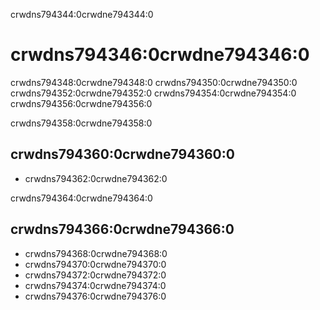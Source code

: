 crwdns794344:0crwdne794344:0
# crwdns794346:0crwdne794346:0

crwdns794348:0crwdne794348:0 crwdns794350:0crwdne794350:0 crwdns794352:0crwdne794352:0 crwdns794354:0crwdne794354:0 crwdns794356:0crwdne794356:0

crwdns794358:0crwdne794358:0
## crwdns794360:0crwdne794360:0

* crwdns794362:0crwdne794362:0

crwdns794364:0crwdne794364:0
## crwdns794366:0crwdne794366:0

* crwdns794368:0crwdne794368:0
* crwdns794370:0crwdne794370:0
* crwdns794372:0crwdne794372:0
* crwdns794374:0crwdne794374:0
* crwdns794376:0crwdne794376:0
